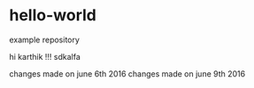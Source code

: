 # hello-world
example repository 

hi karthik !!!
sdkalfa

changes made on june 6th 2016
 changes made on june 9th 2016
